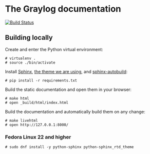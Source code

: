 # The Graylog documentation
[![Build Status](https://travis-ci.org/Graylog2/documentation.svg?branch=2.2)](https://travis-ci.org/Graylog2/documentation)

## Building locally

Create and enter the Python virtual environment:

    # virtualenv .
    # source ./bin/activate

Install [Sphinx](http://sphinx-doc.org), [the theme we are using](https://github.com/snide/sphinx_rtd_theme), and [sphinx-autobuild](https://github.com/GaretJax/sphinx-autobuild):

    # pip install -r requirements.txt

Build the static documentation and open them in your browser:

    # make html
    # open _build/html/index.html

Build the documentation and automatically build them on any change:

    # make livehtml
    # open http://127.0.0.1:8000/

### Fedora Linux 22 and higher

    # sudo dnf install -y python-sphinx python-sphinx_rtd_theme

